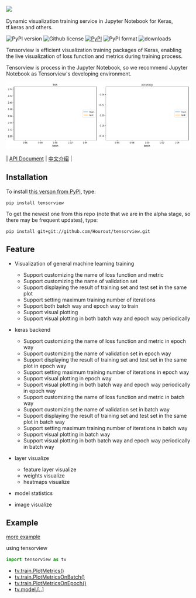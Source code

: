 ![](https://github.com/Hourout/tensorview/blob/master/image/tensorview.png)

Dynamic visualization training service in Jupyter Notebook for Keras, tf.keras and others.


![PyPI version](https://img.shields.io/pypi/pyversions/tensorview.svg)
![Github license](https://img.shields.io/github/license/Hourout/tensorview.svg)
[![PyPI](https://img.shields.io/pypi/v/tensorview.svg)](https://pypi.python.org/pypi/tensorview)
![PyPI format](https://img.shields.io/pypi/format/tensorview.svg)
![downloads](https://img.shields.io/pypi/dm/tensorview.svg)

Tensorview is efficient visualization training packages of Keras, enabling the live visualization of loss function and metrics during training process.

Tensorview is process in the Jupyter Notebook, so we recommend Jupyter Notebook as Tensorview's developing environment.

![](https://github.com/Hourout/beefly/blob/master/image/plot_metrics000.gif)

| [API Document](https://github.com/Hourout/tensorview/blob/master/document/api.md) | [中文介绍](https://github.com/Hourout/tensorview/blob/master/document/Chinese.md) |

## Installation

To install [this verson from PyPI](https://pypi.org/project/beefly/), type:

```
pip install tensorview
```

To get the newest one from this repo (note that we are in the alpha stage, so there may be frequent updates), type:

```
pip install git+git://github.com/Hourout/tensorview.git
```

## Feature
- Visualization of general machine learning training
  - Support customizing the name of loss function and metric 
  - Support customizing the name of validation set
  - Support displaying the result of training set and test set in the same plot
  - Support setting maximum training number of iterations
  - Support both batch way and epoch way to train
  - Support visual plotting
  - Support visual plotting in both batch way and epoch way periodically
  
- keras backend
  - Support customizing the name of loss function and metric in epoch way
  - Support customizing the name of validation set in epoch way
  - Support displaying the result of training set and test set in the same plot in epoch way
  - Support setting maximum training number of iterations in epoch way
  - Support visual plotting in epoch way
  - Support visual plotting in both batch way and epoch way periodically in epoch way
  - Support customizing the name of loss function and metric in batch way
  - Support customizing the name of validation set in batch way
  - Support displaying the result of training set and test set in the same plot in batch way
  - Support setting maximum training number of iterations in batch way
  - Support visual plotting in batch way
  - Support visual plotting in both batch way and epoch way periodically in batch way

- layer visualize
  - feature layer visualize
  - weights visualize
  - heatmaps visualize
 
- model statistics

- image visualize

## Example

[more example](https://github.com/Hourout/tensorview/blob/master/example/readme.md)

using tensorview

```python
import tensorview as tv
```

- [tv.train.PlotMetrics()](https://github.com/Hourout/tensorview/blob/master/example/tv.train.plot_metrics.ipynb)
- [tv.train.PlotMetricsOnBatch()](https://github.com/Hourout/tensorview/blob/master/example/PlotMetricsOnBatch.ipynb)
- [tv.train.PlotMetricsOnEpoch()](https://github.com/Hourout/tensorview/blob/master/example/PlotMetricsOnEpoch.ipynb)
- [tv.model.[..]](https://github.com/Hourout/tensorview/blob/master/example/model.ipynb)
